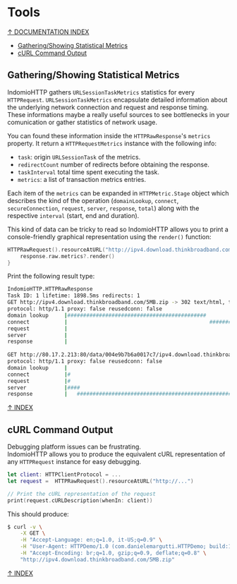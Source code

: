 # Tools

[↑ DOCUMENTATION INDEX](./../README.md#documentation)

- [Gathering/Showing Statistical Metrics](#gatheringshowing-statistical-metrics)
- [cURL Command Output](#curl-command-output)

## Gathering/Showing Statistical Metrics

IndomioHTTP gathers `URLSessionTaskMetrics` statistics for every `HTTPRequest`. `URLSessionTaskMetrics` encapsulate detailed information about the underlying network connection and request and response timing.  
These informations maybe a really useful sources to see bottlenecks in your comunication or gather statistics of network usage.

You can found these information inside the `HTTPRawResponse`'s `metrics` property. It return a `HTTPRequestMetrics` instance with the following info:

- `task`: origin `URLSessionTask` of the metrics.
- `redirectCount` number of redirects before obtaining the response.
- `taskInterval` total time spent executing the task.
- `metrics`: a list of transaction metrics entries.

Each item of the `metrics` can be expanded in `HTTPMetric.Stage` object which describes the kind of the operation (`domainLookup`, `connect`, `secureConnection`, `request`, `server`, `response`, `total`) along with the respective `interval` (start, end and duration).

This kind of data can be tricky to read so IndomioHTTP allows you to print a console-friendly graphical representation using the `render()` function:

```swift
HTTPRawRequest().resourceAtURL("http://ipv4.download.thinkbroadband.com/5MB.zip").onResponse { response in
    response.raw.metrics?.render()
}
```

Print the following result type:

```sh
IndomioHTTP.HTTPRawResponse
Task ID: 1 lifetime: 1898.5ms redirects: 1
GET http://ipv4.download.thinkbroadband.com/5MB.zip -> 302 text/html, through network-load
protocol: http/1.1 proxy: false reusedconn: false
domain lookup     |############################################                                    |  92.0ms
connect           |                                             ###########################        |  54.0ms
request           |                                                                       #        |   0.3ms
server            |                                                                       #########|  15.4ms
response          |                                                                               #|   1.4ms
                                                                                             total   167.8ms
GET http://80.17.2.213:80/data/004e9b7b6a0017c7/ipv4.download.thinkbroadband.com/5MB.zip -> 200 application/zip, through network-load
protocol: http/1.1 proxy: false reusedconn: false
domain lookup     |                                                                                |   0.0ms
connect           |#                                                                               |  17.0ms
request           |#                                                                               |   0.1ms
server            |####                                                                            |  43.7ms
response          |   #############################################################################|1473.0ms                        
```

[↑ INDEX](#tools)

## cURL Command Output

Debugging platform issues can be frustrating.  
IndomioHTTP allows you to produce the equivalent cURL representation of any `HTTPRequest` instance for easy debugging.

```swift
let client: HTTPClientProtocol = ...
let request =  HTTPRawRequest().resourceAtURL("http://...")

// Print the cURL representation of the request
print(request.cURLDescription(whenIn: client))
```

This should produce:

```sh
$ curl -v \
	-X GET \
	-H "Accept-Language: en;q=1.0, it-US;q=0.9" \
	-H "User-Agent: HTTPDemo/1.0 (com.danielemargutti.HTTPDemo; build:1; iOS 14.5.0) IndomioHTTP/0.9.0" \
	-H "Accept-Encoding: br;q=1.0, gzip;q=0.9, deflate;q=0.8" \
	"http://ipv4.download.thinkbroadband.com/5MB.zip"
```

[↑ INDEX](#tools)
